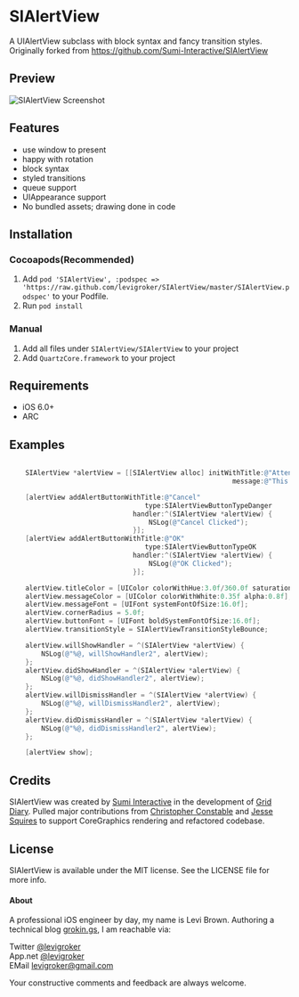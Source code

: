 SIAlertView
=============

A UIAlertView subclass with block syntax and fancy transition styles.
Originally forked from https://github.com/Sumi-Interactive/SIAlertView

## Preview

![SIAlertView Screenshot](https://github.com/jessesquires/SIAlertView/raw/master/screenshot.png)

## Features

- use window to present
- happy with rotation
- block syntax
- styled transitions
- queue support
- UIAppearance support
- No bundled assets; drawing done in code

## Installation

### Cocoapods(Recommended)

1. Add `pod 'SIAlertView', :podspec => 'https://raw.github.com/levigroker/SIAlertView/master/SIAlertView.podspec'` to your Podfile.
2. Run `pod install`

### Manual

1. Add all files under `SIAlertView/SIAlertView` to your project
2. Add `QuartzCore.framework` to your project

## Requirements

- iOS 6.0+
- ARC

## Examples

````objective-c

    SIAlertView *alertView = [[SIAlertView alloc] initWithTitle:@"Attention!"
                                                        message:@"This is a custom alert where the buttons are drawn via CoreGraphics. It looks really nice, huh?"];

    [alertView addAlertButtonWithTitle:@"Cancel"
                                  type:SIAlertViewButtonTypeDanger
                               handler:^(SIAlertView *alertView) {
                                   NSLog(@"Cancel Clicked");
                               }];
    [alertView addAlertButtonWithTitle:@"OK"
                                  type:SIAlertViewButtonTypeOK
                               handler:^(SIAlertView *alertView) {
                                   NSLog(@"OK Clicked");
                               }];

    alertView.titleColor = [UIColor colorWithHue:3.0f/360.0f saturation:0.76f brightness:0.88f alpha:1.0f];
    alertView.messageColor = [UIColor colorWithWhite:0.35f alpha:0.8f];
    alertView.messageFont = [UIFont systemFontOfSize:16.0f];
    alertView.cornerRadius = 5.0f;
    alertView.buttonFont = [UIFont boldSystemFontOfSize:16.0f];
    alertView.transitionStyle = SIAlertViewTransitionStyleBounce;

    alertView.willShowHandler = ^(SIAlertView *alertView) {
        NSLog(@"%@, willShowHandler2", alertView);
    };
    alertView.didShowHandler = ^(SIAlertView *alertView) {
        NSLog(@"%@, didShowHandler2", alertView);
    };
    alertView.willDismissHandler = ^(SIAlertView *alertView) {
        NSLog(@"%@, willDismissHandler2", alertView);
    };
    alertView.didDismissHandler = ^(SIAlertView *alertView) {
        NSLog(@"%@, didDismissHandler2", alertView);
    };

    [alertView show];

````

## Credits

SIAlertView was created by [Sumi Interactive](https://github.com/Sumi-Interactive) in the development of [Grid Diary](http://griddiaryapp.com/).
Pulled major contributions from [Christopher Constable](https://github.com/mstrchrstphr) and [Jesse Squires](https://github.com/jessesquires) to support CoreGraphics rendering and refactored codebase.

## License

SIAlertView is available under the MIT license. See the LICENSE file for more info.

#### About

A professional iOS engineer by day, my name is Levi Brown. Authoring a technical
blog [grokin.gs](http://grokin.gs), I am reachable via:

Twitter [@levigroker](https://twitter.com/levigroker)  
App.net [@levigroker](https://alpha.app.net/levigroker)  
EMail [levigroker@gmail.com](mailto:levigroker@gmail.com)  

Your constructive comments and feedback are always welcome.
